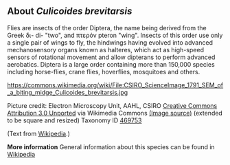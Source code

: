 **About *Culicoides brevitarsis***
-------------------------
Flies are insects of the order Diptera, the name being derived from 
the Greek δι- di- "two", and πτερόν pteron "wing". Insects of this 
order use only a single pair of wings to fly, the hindwings having 
evolved into advanced mechanosensory organs known as halteres, which 
act as high-speed sensors of rotational movement and allow dipterans 
to perform advanced aerobatics. Diptera is a large order containing 
more than 150,000 species including horse-flies, crane flies, 
hoverflies, mosquitoes and others.


https://commons.wikimedia.org/wiki/File:CSIRO_ScienceImage_1791_SEM_of_a_biting_midge_Culicoides_brevitarsis.jpg

Picture credit: Electron Microscopy Unit, AAHL, CSIRO [Creative Commons Attribution 3.0 Unported](https://creativecommons.org/licenses/by/3.0/deed.en) via Wikimedia Commons [(Image source)](https://commons.wikimedia.org/wiki/File:CSIRO_ScienceImage_1791_SEM_of_a_biting_midge_Culicoides_brevitarsis.jpg) (extended to be square and resized)
Taxonomy ID [469753](https://www.uniprot.org/taxonomy/469753)

(Text from [Wikipedia](https://en.wikipedia.org/).)

**More information**
General information about this species can be found in [Wikipedia](https://en.wikipedia.org/wiki/Fly)

